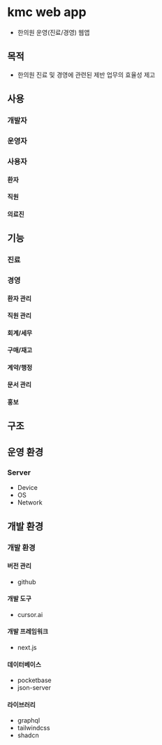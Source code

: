 # kmc web app

- 한의원 운영(진료/경영) 웹앱

## 목적

- 한의원 진료 및 경영에 관련된 제반 업무의 효율성 제고

## 사용

### 개발자

### 운영자

### 사용자

#### 환자

#### 직원

#### 의료진

## 기능

### 진료

### 경영

#### 환자 관리

#### 직원 관리

#### 회계/세무

#### 구매/재고

#### 계약/행정

#### 문서 관리

#### 홍보

## 구조

## 운영 환경

### Server

- Device
- OS
- Network

## 개발 환경

### 개발 환경

#### 버전 관리

- github

#### 개발 도구

- cursor.ai

#### 개발 프레임워크

- next.js

#### 데이터베이스

- pocketbase
- json-server

#### 라이브러리

- graphql
- tailwindcss
- shadcn

